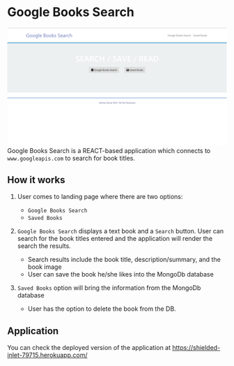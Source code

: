 # Google Books Search
![Landing Page](public/images/google-books-front.jpg) 
Google Books Search is a REACT-based application which connects to `www.googleapis.com` to search for book titles. 

## How it works

1. User comes to landing page where there are two options:
    - `Google Books Search`
    - `Saved Books`

2. `Google Books Search` displays a text book and a `Search` button. User can search for the book titles entered and the application will render the search the results. 
    - Search results include the book title, description/summary, and the book image
    - User can save the book he/she likes into the MongoDb database

3. `Saved Books` option will bring the information from the MongoDb database
    - User has the option to delete the book from the DB.

## Application

You can check the deployed version of the application at https://shielded-inlet-79715.herokuapp.com/ 

